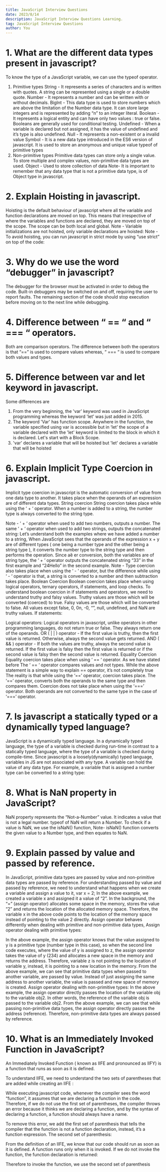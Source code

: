 ```yaml
---
title: JavaScript Interview Questions
date: 2023/8/14
description: JavaScript Interview Questions Learning.
tag: JavaScript Interview Questions
author: You
---
```


# 1. What are the different data types present in javascript?

To know the type of a JavaScript variable, we can use the typeof operator.
1. Primitive types
String - It represents a series of characters and is written with quotes. A string can be
represented using a single or a double quote.
Number - It represents a number and can be written with or without decimals.
BigInt - This data type is used to store numbers which are above the limitation
of the Number data type. It can store large integers and is represented by adding
“n” to an integer literal.
Boolean - It represents a logical entity and can have only two values : true or
false. Booleans are generally used for conditional testing.
Undefined - When a variable is declared but not assigned, it has the value of
undefined and it’s type is also undefined.
Null - It represents a non-existent or a invalid value
Symbol - It is a new data type introduced in the ES6 version of javascript. It is
used to store an anonymous and unique value
typeof of primitive types
2. Non-primitive types
Primitive data types can store only a single value. To store multiple and complex
values, non-primitive data types are used.
Object - Used to store collection of data
Note- It is important to remember that any data type that is not a primitive
data type, is of Object type in javascript.
# 2. Explain Hoisting in javascript.
Hoisting is the default behaviour of javascript where all the variable and function
declarations are moved on top.
This means that irrespective of where the variables and functions are declared, they
are moved on top of the scope. The scope can be both local and global.
Note - Variable initializations are not hoisted, only variable declarations are
hoisted:
Note - To avoid hoisting, you can run javascript in strict mode by using “use
strict” on top of the code:
# 3. Why do we use the word “debugger” in javascript?
The debugger for the browser must be activated in order to debug the code. Built-in
debuggers may be switched on and off, requiring the user to report faults. The
remaining section of the code should stop execution before moving on to the next
line while debugging.

# 4. Difference between “ == “ and “ === “ operators.
Both are comparison operators. The difference between both the operators is that
“==” is used to compare values whereas, “ === “ is used to compare both values and
types.

# 5. Difference between var and let keyword in javascript.
Some differences are
1. From the very beginning, the 'var' keyword was used in JavaScript programming
whereas the keyword 'let' was just added in 2015.
2. The keyword 'Var' has function scope. Anywhere in the function, the variable
specified using var is accessible but in ‘let’ the scope of a variable declared with
the 'let' keyword is limited to the block in which it is declared. Let's start with a
Block Scope.
3. 'var' declares a variable that will be hoisted but 'let' declares a variable that will
be hoisted

# 6. Explain Implicit Type Coercion in javascript.
Implicit type coercion in javascript is the automatic conversion of value from one
data type to another. It takes place when the operands of an expression are of
different data types.
String coercion
String coercion takes place while using the ‘ + ‘ operator. When a number is added to
a string, the number type is always converted to the string type.

Note - ‘ + ‘ operator when used to add two numbers, outputs a number. The
same ‘ + ‘ operator when used to add two strings, outputs the concatenated
string:
Let’s understand both the examples where we have added a number to a string,
When JavaScript sees that the operands of the expression x + y are of different types (
one being a number type and the other being a string type ), it converts the number
type to the string type and then performs the operation. Since aȅ er conversion, both
the variables are of string type, the ‘ + ‘ operator outputs the concatenated string
“33” in the first example and “24Hello” in the second example.
Note - Type coercion also takes place when using the ‘ - ‘ operator, but the
difference while using ‘ - ‘ operator is that, a string is converted to a number
and then subtraction takes place.
Boolean Coercion
Boolean coercion takes place when using logical operators, ternary operators, if
statements, and loop checks. To understand boolean coercion in if statements and
operators, we need to understand truthy and falsy values.
Truthy values are those which will be converted (coerced) to true. Falsy values are
those which will be converted to false.
All values except false, 0, 0n, -0, “”, null, undefined, and NaN are truthy values.
If statements:

Logical operators:
Logical operators in javascript, unlike operators in other programming languages, do
not return true or false. They always return one of the operands.
OR ( | | ) operator - If the first value is truthy, then the first value is returned.
Otherwise, always the second value gets returned.
AND ( && ) operator - If both the values are truthy, always the second value is
returned. If the first value is falsy then the first value is returned or if the second value
is falsy then the second value is returned.
Equality Coercion
Equality coercion takes place when using ‘ == ‘ operator. As we have stated before
The ‘ == ‘ operator compares values and not types.
While the above statement is a simple way to explain == operator, it’s not completely
true
The reality is that while using the ‘==’ operator, coercion takes place.
The ‘==’ operator, converts both the operands to the same type and then compares
them.
Coercion does not take place when using the ‘===’ operator. Both operands are not
converted to the same type in the case of ‘===’ operator.
 
# 7. Is javascript a statically typed or a dynamically typed language?

JavaScript is a dynamically typed language. In a dynamically typed language, the
type of a variable is checked during run-time in contrast to a statically typed
language, where the type of a variable is checked during compile-time.
Since javascript is a loosely(dynamically) typed language, variables in JS are not
associated with any type. A variable can hold the value of any data type.
For example, a variable that is assigned a number type can be converted to a string
type:

# 8. What is NaN property in JavaScript?
NaN property represents the “Not-a-Number” value. It indicates a value that is not a
legal number.
typeof of NaN will return a Number.
To check if a value is NaN, we use the isNaN() function,
Note- isNaN() function converts the given value to a Number type, and then
equates to NaN.

# 9. Explain passed by value and passed by reference.
In JavaScript, primitive data types are passed by value and non-primitive data
types are passed by reference.
For understanding passed by value and passed by reference, we need to understand
what happens when we create a variable and assign a value to it,
var x = 2;
In the above example, we created a variable x and assigned it a value of “2”. In the
background, the “=” (assign operator) allocates some space in the memory, stores
the value “2” and returns the location of the allocated memory space. Therefore, the
variable x in the above code points to the location of the memory space instead of
pointing to the value 2 directly.
Assign operator behaves differently when dealing with primitive and non-primitive
data types,
Assign operator dealing with primitive types:

In the above example, the assign operator knows that the value assigned to y is a
primitive type (number type in this case), so when the second line code executes,
where the value of y is assigned to z, the assign operator takes the value of y (234)
and allocates a new space in the memory and returns the address. Therefore,
variable z is not pointing to the location of variable y, instead, it is pointing to a new
location in the memory.
From the above example, we can see that primitive data types when passed to
another variable, are passed by value. Instead of just assigning the same address to
another variable, the value is passed and new space of memory is created.
Assign operator dealing with non-primitive types:
In the above example, the assign operator directly passes the location of the variable
obj to the variable obj2. In other words, the reference of the variable obj is passed to
the variable obj2.
From the above example, we can see that while passing non-primitive data types, the
assign operator directly passes the address (reference).
Therefore, non-primitive data types are always passed by reference.

# 10. What is an Immediately Invoked Function in JavaScript?
An Immediately Invoked Function ( known as IIFE and pronounced as IIFY) is a
function that runs as soon as it is defined.

To understand IIFE, we need to understand the two sets of parentheses that are
added while creating an IIFE :

While executing javascript code, whenever the compiler sees the word “function”, it
assumes that we are declaring a function in the code. Therefore, if we do not use the
first set of parentheses, the compiler throws an error because it thinks we are
declaring a function, and by the syntax of declaring a function, a function should
always have a name.

To remove this error, we add the first set of parenthesis that tells the compiler that
the function is not a function declaration, instead, it’s a function expression.
The second set of parenthesis:

From the definition of an IIFE, we know that our code should run as soon as it is
defined. A function runs only when it is invoked. If we do not invoke the function, the
function declaration is returned:

Therefore to invoke the function, we use the second set of parenthesis








































































































































